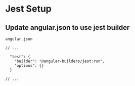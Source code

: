 # Jest Setup

## Update angular.json to use jest builder

`angular.json`
```
// ...

  "test": {
    "builder": "@angular-builders/jest:run",
    "options": {}
  }

// ...
```
